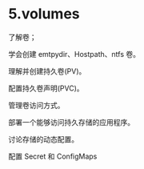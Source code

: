 # 5.volumes

了解卷；

学会创建 emtpydir、Hostpath、ntfs 卷。

理解并创建持久卷(PV)。

配置持久卷声明(PVC)。

管理卷访问方式。

部署一个能够访问持久存储的应用程序。

讨论存储的动态配置。

配置 Secret 和 ConfigMaps
